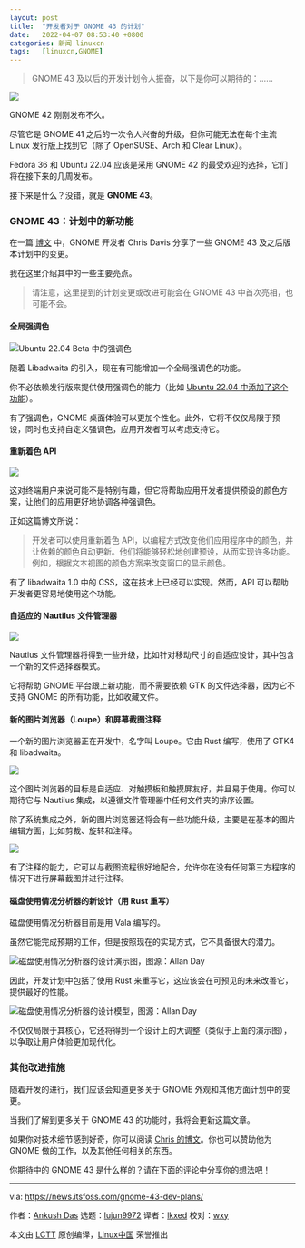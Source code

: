 ```yaml
---
layout: post
title:	"开发者对于 GNOME 43 的计划"
date:	2022-04-07 08:53:40 +0800 
categories:	新闻 linuxcn 
tags:	[linuxcn,GNOME]
---
```




> 
> GNOME 43 及以后的开发计划令人振奋，以下是你可以期待的：……
> 
> 
> 


![](/Asserts/Images/album/202204/07/085340zh2hslzojqsdetll.jpg)


GNOME 42 刚刚发布不久。


尽管它是 GNOME 41 之后的一次令人兴奋的升级，但你可能无法在每个主流 Linux 发行版上找到它（除了 OpenSUSE、Arch 和 Clear Linux）。


Fedora 36 和 Ubuntu 22.04 应该是采用 GNOME 42 的最受欢迎的选择，它们将在接下来的几周发布。


接下来是什么？没错，就是 **GNOME 43**。


### GNOME 43：计划中的新功能


在一篇 [博文](https://blogs.gnome.org/christopherdavis/2022/04/03/plans-for-gnome-43-and-beyond/) 中，GNOME 开发者 Chris Davis 分享了一些 GNOME 43 及之后版本计划中的变更。


我在这里介绍其中的一些主要亮点。



> 
> 请注意，这里提到的计划变更或改进可能会在 GNOME 43 中首次亮相，也可能不会。
> 
> 
> 


#### 全局强调色


![Ubuntu 22.04 Beta 中的强调色](/Asserts/Images/album/202204/07/085341kmj1mmzm118tz8o1.png)


随着 Libadwaita 的引入，现在有可能增加一个全局强调色的功能。


你不必依赖发行版来提供使用强调色的能力（比如 [Ubuntu 22.04 中添加了这个功能](https://news.itsfoss.com/ubuntu-22-04-accent-color/)）。


有了强调色，GNOME 桌面体验可以更加个性化。此外，它将不仅仅局限于预设，同时也支持自定义强调色，应用开发者可以考虑支持它。


#### 重新着色 API


![](/Asserts/Images/album/202204/07/085342j4lmbya9m49z9e02.png)


这对终端用户来说可能不是特别有趣，但它将帮助应用开发者提供预设的颜色方案，让他们的应用更好地协调各种强调色。


正如这篇博文所说：



> 
> 开发者可以使用重新着色 API，以编程方式改变他们应用程序中的颜色，并让依赖的颜色自动更新。他们将能够轻松地创建预设，从而实现许多功能。例如，根据文本视图的颜色方案来改变窗口的显示颜色。
> 
> 
> 


有了 libadwaita 1.0 中的 CSS，这在技术上已经可以实现。然而，API 可以帮助开发者更容易地使用这个功能。


#### 自适应的 Nautilus 文件管理器


![](/Asserts/Images/album/202204/07/085342soncdbbc7a5dti1b.png)


Nautius 文件管理器将得到一些升级，比如针对移动尺寸的自适应设计，其中包含一个新的文件选择器模式。


它将帮助 GNOME 平台跟上新功能，而不需要依赖 GTK 的文件选择器，因为它不支持 GNOME 的所有功能，比如收藏文件。


#### 新的图片浏览器（Loupe）和屏幕截图注释


一个新的图片浏览器正在开发中，名字叫 Loupe。它由 Rust 编写，使用了 GTK4 和 libadwaita。


![](/Asserts/Images/album/202204/07/085342yufnh4ax50as8x9n.png)


这个图片浏览器的目标是自适应、对触摸板和触摸屏友好，并且易于使用。你可以期待它与 Nautilus 集成，以遵循文件管理器中任何文件夹的排序设置。


除了系统集成之外，新的图片浏览器还将会有一些功能升级，主要是在基本的图片编辑方面，比如剪裁、旋转和注释。


![](/Asserts/Images/album/202204/07/085343bsmu6caecblgrnb6.jpg)


有了注释的能力，它可以与截图流程很好地配合，允许你在没有任何第三方程序的情况下进行屏幕截图并进行注释。


#### 磁盘使用情况分析器的新设计（用 Rust 重写）


磁盘使用情况分析器目前是用 Vala 编写的。


虽然它能完成预期的工作，但是按照现在的实现方式，它不具备很大的潜力。


![磁盘使用情况分析器的设计演示图，图源：Allan Day](/Asserts/Images/album/202204/07/085343azadyqaynoarnody.png)


因此，开发计划中包括了使用 Rust 来重写它，这应该会在可预见的未来改善它，提供最好的性能。


![磁盘使用情况分析器的设计模型，图源：Allan Day](/Asserts/Images/album/202204/07/085343snxhpbpv2hyb73qt.png)


不仅仅局限于其核心，它还将得到一个设计上的大调整（类似于上面的演示图），以争取让用户体验更加现代化。


### 其他改进措施


随着开发的进行，我们应该会知道更多关于 GNOME 外观和其他方面计划中的变更。


当我们了解到更多关于 GNOME 43 的功能时，我将会更新这篇文章。


如果你对技术细节感到好奇，你可以阅读 [Chris 的博文](https://blogs.gnome.org/christopherdavis/2022/04/03/plans-for-gnome-43-and-beyond/)。你也可以赞助他为 GNOME 做的工作，以及其他任何相关的东西。


你期待中的 GNOME 43 是什么样的？请在下面的评论中分享你的想法吧！




---


via: <https://news.itsfoss.com/gnome-43-dev-plans/>


作者：[Ankush Das](https://news.itsfoss.com/author/ankush/) 选题：[lujun9972](https://github.com/lujun9972) 译者：[lkxed](https://github.com/lkxed) 校对：[wxy](https://github.com/wxy)


本文由 [LCTT](https://github.com/LCTT/TranslateProject) 原创编译，[Linux中国](https://linux.cn/) 荣誉推出
